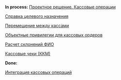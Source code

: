 **In process:**
[Проектное решение. Кассовые операции](Global%20ERP/Projects/SNGS/Accounting/Cash/In%20process/Проектное%20решение.%20Кассовые%20операции.md)

[Справка целевого назначения](Справка%20целевого%20назначения.md)

[Перемещение между кассами](Перемещение%20между%20кассами.md)

[Объектные привилегии для кассовых ордеров](Объектные%20привилегии%20для%20кассовых%20ордеров.md)

[Расчет склонений ФИО](Расчет%20склонений%20ФИО.md)

[Кассовые чеки (ККМ)](Кассовые%20чеки%20(ККМ).md)

**Done:**

[Интеграция кассовых операций](Интеграция%20кассовых%20операций.md)

